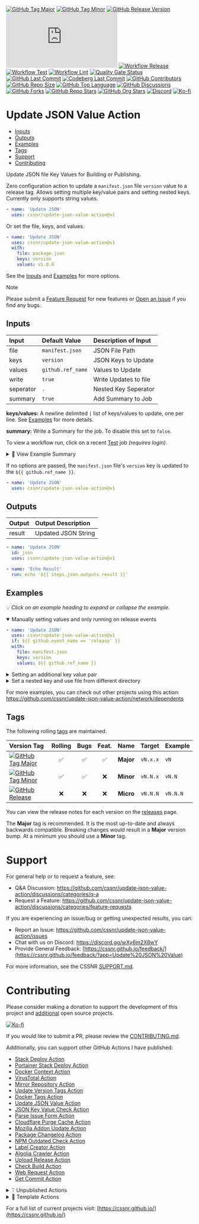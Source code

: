 [![GitHub Tag Major](https://img.shields.io/github/v/tag/cssnr/update-json-value-action?sort=semver&filter=!v*.*&logo=git&logoColor=white&labelColor=585858&label=%20)](https://github.com/cssnr/update-json-value-action/tags)
[![GitHub Tag Minor](https://img.shields.io/github/v/tag/cssnr/update-json-value-action?sort=semver&filter=!v*.*.*&logo=git&logoColor=white&labelColor=585858&label=%20)](https://github.com/cssnr/update-json-value-action/releases)
[![GitHub Release Version](https://img.shields.io/github/v/release/cssnr/update-json-value-action?logo=git&logoColor=white&labelColor=585858&label=%20)](https://github.com/cssnr/update-json-value-action/releases/latest)
[![GitHub Dist Size](https://img.shields.io/github/size/cssnr/update-json-value-action/dist%2Findex.js?logo=bookstack&logoColor=white&label=dist%20size)](https://github.com/cssnr/update-json-value-action/blob/master/src/index.js)
[![Workflow Release](https://img.shields.io/github/actions/workflow/status/cssnr/update-json-value-action/release.yaml?logo=cachet&label=release)](https://github.com/cssnr/update-json-value-action/actions/workflows/release.yaml)
[![Workflow Test](https://img.shields.io/github/actions/workflow/status/cssnr/update-json-value-action/test.yaml?logo=cachet&label=test)](https://github.com/cssnr/update-json-value-action/actions/workflows/test.yaml)
[![Workflow Lint](https://img.shields.io/github/actions/workflow/status/cssnr/update-json-value-action/lint.yaml?logo=cachet&label=lint)](https://github.com/cssnr/update-json-value-action/actions/workflows/lint.yaml)
[![Quality Gate Status](https://sonarcloud.io/api/project_badges/measure?project=cssnr_update-json-value-action&metric=alert_status)](https://sonarcloud.io/summary/new_code?id=cssnr_update-json-value-action)
[![GitHub Last Commit](https://img.shields.io/github/last-commit/cssnr/update-json-value-action?logo=github&label=updated)](https://github.com/cssnr/update-json-value-action/graphs/commit-activity)
[![Codeberg Last Commit](https://img.shields.io/gitea/last-commit/cssnr/update-json-value-action/master?gitea_url=https%3A%2F%2Fcodeberg.org%2F&logo=codeberg&logoColor=white&label=updated)](https://codeberg.org/cssnr/update-json-value-action)
[![GitHub Contributors](https://img.shields.io/github/contributors-anon/cssnr/update-json-value-action?logo=github)](https://github.com/cssnr/update-json-value-action/graphs/contributors)
[![GitHub Repo Size](https://img.shields.io/github/repo-size/cssnr/update-json-value-action?logo=bookstack&logoColor=white&label=repo%20size)](https://github.com/cssnr/update-json-value-action?tab=readme-ov-file#readme)
[![GitHub Top Language](https://img.shields.io/github/languages/top/cssnr/update-json-value-action?logo=htmx)](https://github.com/cssnr/update-json-value-action)
[![GitHub Discussions](https://img.shields.io/github/discussions/cssnr/update-json-value-action?logo=github)](https://github.com/cssnr/update-json-value-action/discussions)
[![GitHub Forks](https://img.shields.io/github/forks/cssnr/update-json-value-action?style=flat&logo=github)](https://github.com/cssnr/update-json-value-action/forks)
[![GitHub Repo Stars](https://img.shields.io/github/stars/cssnr/update-json-value-action?style=flat&logo=github)](https://github.com/cssnr/update-json-value-action/stargazers)
[![GitHub Org Stars](https://img.shields.io/github/stars/cssnr?style=flat&logo=github&label=org%20stars)](https://cssnr.github.io/)
[![Discord](https://img.shields.io/discord/899171661457293343?logo=discord&logoColor=white&label=discord&color=7289da)](https://discord.gg/wXy6m2X8wY)
[![Ko-fi](https://img.shields.io/badge/Ko--fi-72a5f2?logo=kofi&label=support)](https://ko-fi.com/cssnr)

# Update JSON Value Action

- [Inputs](#Inputs)
- [Outputs](#Outputs)
- [Examples](#Examples)
- [Tags](#Tags)
- [Support](#Support)
- [Contributing](#Contributing)

Update JSON file Key Values for Building or Publishing.

Zero configuration action to update a `manifest.json` file `version` value to a release tag.
Allows setting multiple key/value pairs and setting nested keys. Currently only supports string values.

```yaml
- name: 'Update JSON'
  uses: cssnr/update-json-value-action@v1
```

Or set the file, keys, and values.

```yaml
- name: 'Update JSON'
  uses: cssnr/update-json-value-action@v1
  with:
    file: package.json
    keys: version
    values: v1.0.0
```

See the [Inputs](#inputs) and [Examples](#examples) for more options.

> [!NOTE]  
> Please submit a [Feature Request](https://github.com/cssnr/update-json-value-action/discussions/categories/feature-requests)
> for new features or [Open an Issue](https://github.com/cssnr/update-json-value-action/issues) if you find any bugs.

## Inputs

| Input     | Default&nbsp;Value | Description&nbsp;of&nbsp;Input |
| :-------- | :----------------- | :----------------------------- |
| file      | `manifest.json`    | JSON File Path                 |
| keys      | `version`          | JSON Keys to Update            |
| values    | `github.ref_name`  | Values to Update               |
| write     | `true`             | Write Updates to file          |
| seperator | `.`                | Nested Key Seperator           |
| summary   | `true`             | Add Summary to Job             |

**keys/values:** A newline delimited `|` list of keys/values to update, one per line.
See [Examples](#Examples) for more details.

**summary:** Write a Summary for the job. To disable this set to `false`.

To view a workflow run, click on a recent [Test](https://github.com/cssnr/update-json-value-action/actions/workflows/test.yaml) job _(requires login)_.

<details><summary>👀 View Example Summary</summary>

---

💾 ✔️ `package.json`

<details><summary>Keys/Values</summary><table><tr><th>Key</th><th>Value</th></tr><tr><td>name</td><td><code>test</code></td></tr><tr><td>scripts.lint</td><td><code>test</code></td></tr></table></details>
<details><summary>Results</summary>

```json
{
  "name": "test",
  "scripts": {
    "build": "ncc build src/index.js",
    "build:watch": "npm run build -- --watch",
    "lint": "test"
  },
  "dependencies": {
    "@actions/core": "^1.11.1"
  },
  "devDependencies": {
    "@eslint/js": "^9.20.0",
    "@vercel/ncc": "^0.38.3",
    "eslint": "^9.20.1",
    "eslint-config-prettier": "^10.0.1",
    "eslint-plugin-prettier": "^5.2.3",
    "prettier": "^3.5.1"
  }
}
```

</details>
<details><summary>Inputs</summary><table><tr><th>Input</th><th>Value</th></tr><tr><td>file</td><td><code>package.json</code></td></tr><tr><td>keys</td><td><code>name,scripts.lint</code></td></tr><tr><td>values</td><td><code>test,test</code></td></tr><tr><td>write</td><td><code>true</code></td></tr><tr><td>seperator</td><td><code>.</code></td></tr></table></details>

---

</details>

If no options are passed, the `manifest.json` file's `version` key is updated to the `${{ github.ref_name }}`.

```yaml
- name: 'Update JSON'
  uses: cssnr/update-json-value-action@v1
```

## Outputs

| Output | Output&nbsp;Description |
| :----- | :---------------------- |
| result | Updated JSON String     |

```yaml
- name: 'Update JSON'
  id: json
  uses: cssnr/update-json-value-action@v1

- name: 'Echo Result'
  run: echo '${{ steps.json.outputs.result }}'
```

## Examples

💡 _Click on an example heading to expand or collapse the example._

<details open><summary>Manually setting values and only running on release events</summary>

```yaml
- name: 'Update JSON'
  uses: cssnr/update-json-value-action@v1
  if: ${{ github.event_name == 'release' }}
  with:
    file: manifest.json
    keys: version
    values: ${{ github.ref_name }}
```

</details>
<details><summary>Setting an additional key value pair</summary>

```yaml
- name: 'Update JSON'
  uses: cssnr/update-json-value-action@v1
  if: ${{ github.event_name == 'release' }}
  with:
    file: manifest.json
    keys: |
      version
      version_name
    values: |
      ${{ github.ref_name }}
      "Release ${{ github.ref_name }}"
```

</details>
<details><summary>Set a nested key and use file from different directory</summary>

```yaml
- name: 'Update JSON'
  uses: cssnr/update-json-value-action@v1
  if: ${{ github.event_name == 'release' }}
  with:
    file: src/manifest.json
    keys: |
      meta.version
    values: |
      "Release ${{ github.ref_name }}"
```

</details>

For more examples, you can check out other projects using this action:  
https://github.com/cssnr/update-json-value-action/network/dependents

## Tags

The following rolling [tags](https://github.com/cssnr/update-json-value-action/tags) are maintained.

| Version&nbsp;Tag                                                                                                                                                                                                                 | Rolling | Bugs | Feat. |   Name    |  Target  | Example  |
| :------------------------------------------------------------------------------------------------------------------------------------------------------------------------------------------------------------------------------- | :-----: | :--: | :---: | :-------: | :------: | :------- |
| [![GitHub Tag Major](https://img.shields.io/github/v/tag/cssnr/update-json-value-action?sort=semver&filter=!v*.*&style=for-the-badge&label=%20&color=44cc10)](https://github.com/cssnr/update-json-value-action/releases/latest) |   ✅    |  ✅  |  ✅   | **Major** | `vN.x.x` | `vN`     |
| [![GitHub Tag Minor](https://img.shields.io/github/v/tag/cssnr/update-json-value-action?sort=semver&filter=!v*.*.*&style=for-the-badge&label=%20&color=blue)](https://github.com/cssnr/update-json-value-action/releases/latest) |   ✅    |  ✅  |  ❌   | **Minor** | `vN.N.x` | `vN.N`   |
| [![GitHub Release](https://img.shields.io/github/v/release/cssnr/update-json-value-action?style=for-the-badge&label=%20&color=red)](https://github.com/cssnr/update-json-value-action/releases/latest)                           |   ❌    |  ❌  |  ❌   | **Micro** | `vN.N.N` | `vN.N.N` |

You can view the release notes for each version on the [releases](https://github.com/cssnr/update-json-value-action/releases) page.

The **Major** tag is recommended. It is the most up-to-date and always backwards compatible.
Breaking changes would result in a **Major** version bump. At a minimum you should use a **Minor** tag.

# Support

For general help or to request a feature, see:

- Q&A Discussion: https://github.com/cssnr/update-json-value-action/discussions/categories/q-a
- Request a Feature: https://github.com/cssnr/update-json-value-action/discussions/categories/feature-requests

If you are experiencing an issue/bug or getting unexpected results, you can:

- Report an Issue: https://github.com/cssnr/update-json-value-action/issues
- Chat with us on Discord: https://discord.gg/wXy6m2X8wY
- Provide General Feedback: [https://cssnr.github.io/feedback/](https://cssnr.github.io/feedback/?app=Update%20JSON%20Value)

For more information, see the CSSNR [SUPPORT.md](https://github.com/cssnr/.github/blob/master/.github/SUPPORT.md#support).

# Contributing

Please consider making a donation to support the development of this project
and [additional](https://cssnr.com/) open source projects.

[![Ko-fi](https://ko-fi.com/img/githubbutton_sm.svg)](https://ko-fi.com/cssnr)

If you would like to submit a PR, please review the [CONTRIBUTING.md](#contributing-ov-file).

Additionally, you can support other GitHub Actions I have published:

- [Stack Deploy Action](https://github.com/cssnr/stack-deploy-action?tab=readme-ov-file#readme)
- [Portainer Stack Deploy Action](https://github.com/cssnr/portainer-stack-deploy-action?tab=readme-ov-file#readme)
- [Docker Context Action](https://github.com/cssnr/docker-context-action?tab=readme-ov-file#readme)
- [VirusTotal Action](https://github.com/cssnr/virustotal-action?tab=readme-ov-file#readme)
- [Mirror Repository Action](https://github.com/cssnr/mirror-repository-action?tab=readme-ov-file#readme)
- [Update Version Tags Action](https://github.com/cssnr/update-version-tags-action?tab=readme-ov-file#readme)
- [Docker Tags Action](https://github.com/cssnr/docker-tags-action?tab=readme-ov-file#readme)
- [Update JSON Value Action](https://github.com/cssnr/update-json-value-action?tab=readme-ov-file#readme)
- [JSON Key Value Check Action](https://github.com/cssnr/json-key-value-check-action?tab=readme-ov-file#readme)
- [Parse Issue Form Action](https://github.com/cssnr/parse-issue-form-action?tab=readme-ov-file#readme)
- [Cloudflare Purge Cache Action](https://github.com/cssnr/cloudflare-purge-cache-action?tab=readme-ov-file#readme)
- [Mozilla Addon Update Action](https://github.com/cssnr/mozilla-addon-update-action?tab=readme-ov-file#readme)
- [Package Changelog Action](https://github.com/cssnr/package-changelog-action?tab=readme-ov-file#readme)
- [NPM Outdated Check Action](https://github.com/cssnr/npm-outdated-action?tab=readme-ov-file#readme)
- [Label Creator Action](https://github.com/cssnr/label-creator-action?tab=readme-ov-file#readme)
- [Algolia Crawler Action](https://github.com/cssnr/algolia-crawler-action?tab=readme-ov-file#readme)
- [Upload Release Action](https://github.com/cssnr/upload-release-action?tab=readme-ov-file#readme)
- [Check Build Action](https://github.com/cssnr/check-build-action?tab=readme-ov-file#readme)
- [Web Request Action](https://github.com/cssnr/web-request-action?tab=readme-ov-file#readme)
- [Get Commit Action](https://github.com/cssnr/get-commit-action?tab=readme-ov-file#readme)

<details><summary>❔ Unpublished Actions</summary>

These actions are not published on the Marketplace, but may be useful.

- [cssnr/draft-release-action](https://github.com/cssnr/draft-release-action?tab=readme-ov-file#readme) - Keep a draft release ready to publish.
- [cssnr/env-json-action](https://github.com/cssnr/env-json-action?tab=readme-ov-file#readme) - Convert env file to json or vice versa.
- [cssnr/push-artifacts-action](https://github.com/cssnr/push-artifacts-action?tab=readme-ov-file#readme) - Sync files to a remote host with rsync.
- [smashedr/update-release-notes-action](https://github.com/smashedr/update-release-notes-action?tab=readme-ov-file#readme) - Update release notes.
- [smashedr/combine-release-notes-action](https://github.com/smashedr/combine-release-notes-action?tab=readme-ov-file#readme) - Combine release notes.

---

</details>

<details><summary>📝 Template Actions</summary>

These are basic action templates that I use for creating new actions.

- [js-test-action](https://github.com/smashedr/js-test-action?tab=readme-ov-file#readme) - JavaScript
- [py-test-action](https://github.com/smashedr/py-test-action?tab=readme-ov-file#readme) - Python
- [ts-test-action](https://github.com/smashedr/ts-test-action?tab=readme-ov-file#readme) - TypeScript
- [docker-test-action](https://github.com/smashedr/docker-test-action?tab=readme-ov-file#readme) - Docker Image

Note: The `docker-test-action` builds, runs and pushes images to [GitHub Container Registry](https://docs.github.com/en/packages/working-with-a-github-packages-registry/working-with-the-container-registry).

---

</details>

For a full list of current projects visit: [https://cssnr.github.io/](https://cssnr.github.io/)
